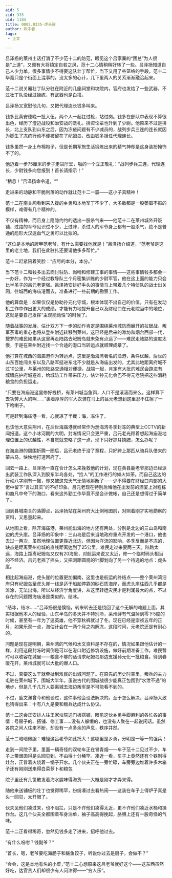 ```yaml
---
aid: 5
zid: 335
uid: 1184
title: 0005.0335-虎头崖
author: 吹牛者
tags: 
 - 正文

---
```




  吕泽扬的莱州土话打消了不少范十二的防范，眼见这个吕家寨的“团总”为人很是“上道”，又颇有大将镇定自若之风，范十二心情稍稍好转了一些。吕泽扬知道自己人少力单，很多事情少不得要这队壮丁帮忙，当下又用了些笼络的手段，范十二毕竟只是个街面上混事的，没太多的心计，几下里两人的关系渐渐融洽起来。

  范十二说关厢壮丁队分驻在附近的几座祠堂和坟院内，官府也发给了一些武器，不过壮丁队没经过操练，有武器也是白搭。

  吕泽扬又宽慰他几句，又把代理连长钱多叫来。

  钱多比黄安德晚一批入伍，两个人一起扛过枪，站过岗。钱多在部队中表现不算很出色，经历了澄迈战役和治安战的洗礼。排资论辈也升到了少尉。他原来不过是排长，北上支队到山东之后，因为冻疮问题有不少减员的，战列步兵三连的连长就因为脚生了冻疮行动不便被留在了屺姆岛，改由钱多担任代理连长。

  钱多虽然一身土布棉袍子，但是长期军旅生活锻炼出来的精气神却是这身装扮掩饰不了的。

  他迈着一步75厘米的步子走进厅堂，啪的一个立正敬礼：“战列步兵三连，代理连长，少尉钱多向您报到！首长请指示！”

  “稍息！”吕泽扬命令道，“”

  走进来的动静和干脆利落的动作就让范十二一震——这小子真精神！

  范十二在南关厢看到来入援的乡勇和本地军丁不少了，大多数都是一股萎靡不振的模样，难得有几个精神的。

  不仅有精神，而且身上隐隐约约的透出一股杀气来——他范十二在莱州城外开饭铺，过路的军爷见识过不少，上过阵，杀过人的军爷身上都有一股杀气，绝不是普通的彪形大汉逞血气之勇可以比拟的。

  “这位是本地的牌甲范老爷，有什么需要找他就是！”吕泽扬介绍道，“范老爷是这里的老土地，我们在此驻扎还要请他多多帮忙。”

  范十二赶紧陪着笑脸：“应尽的本分，本分。”

  当下范十二和钱多出去商讨驻防、岗哨和修建工事的事情——这些事情钱多都会一一办好，作为一个经过教导队三个月密集训练的少尉军官，他在这上面的能力只会比半吊子的吕元老更强。吕泽扬安排好手头的事情马上带着几个特侦队的战士出关厢，往城西的海庙港而去，准备进行一些前期的勘察工作。

  他的算盘是：如果仅仅是协助孙元化守城，根本体现不出自己的价值，只有在发动机工作中作出更大的成绩，才能有力地提升自己以及财经口在元老院当中的地位，这就是要自己发挥“主观能动性”的时候了。

  随着战事的发展，估计双方下一步的动作肯定是围绕莱州城防而展开的拉锯战，叛军荼毒的重心也将从登州附近转移到莱州，这已经是后来的潍坊和烟台西部一代，搜罗的难民如果从这里再走陆路去屺姆岛就未免有点远了——难民走陆路的速度太慢，于是在莱州附近找一个合适的港口当转运点就顺理成章了。

  他打算在城西的海庙港作为转运点，这里是渤海湾著名的渔港，条件优越，后世的山东百姓闯关东以及八路军挺进东北不少就是从海庙出发的，尤其此地距离府城不过10公里，与莱州的陆路交通相对便捷。战端一起，肯定有大批的难民会跑进有城墙庇护府城避难，给城防工作带来压力，估计孙元化会巴不得元老院把这些消耗粮食的负担运走。

  “只要在海庙港这里修好栈桥，有莱州城当鱼饵，人口不是滚滚而来么，这样算下去功劳大大的啊……”裹着厚厚的军大衣骑在马上的吕元老想到这里忍不住擦了一下哈喇子。

  可是赶到海庙港一看，心就凉了半截：海，冻住了。

  也该他大意失荆州，在后世海庙港就经常作为渤海湾冬季封冻的典型上CCTV的新闻报道，这个小冰河期的大明，封冻情况只会更严重，吕元老光顾着想起海庙港地理位置上的优越性，不自觉就忽略了这一点，现下只好抓耳挠腮，怎么办呢？

  在海庙港的周围折腾一圈后，吕元老终于没了章程，只好跨上那匹从骑兵队借来的蒙古马，怏怏地打道回府了。

  回去一路上，吕泽扬一直在合计怎么来挽救他的计划，现在黄县鹿老爷那边已经派出武装工作队深入到胶东半岛各处，“捡人”的工作进行的如火如荼。而自己这边的行动八字刚有一撇，却又被这鬼天气无情地掰断了——少不得要在财经口内部的大佬中留下“言过其实”的不好印象。吕元老现在特别后悔他在出发前的酒宴上对程栋和裔凡中夸下的海口，看来这外勤工作毕竟不是会计做帐，自己还是想得过于简单了。

  回到县城南关的落脚点，吕泽扬站在莱州府大比例地图前，对照着刚才实地勘察的资料，又思量起来。

  从地图上看，除开海庙港，莱州能出海的地方还有两处，分别是北边的三山岛和南边的虎头崖。吕泽扬的印象中：三山岛是后来当地政府重点开发的一个港口，他也去过一两次，虽然地理位置更靠近北边，但因为洋流的影响，冬季反而是不冻的，缺点是距离莱州府城的直线距离达到了25公里，难民走过来要两三天。陆路太远，海路上距离屺姆岛又仅有20海里，对航运来说又太近，修一个临时码头相当的不经济。吕元老摇了摇头，又把测距圆规的针脚划向了另一个待选的地点：虎头崖。

  相比起海庙港，虎头崖的位置更加偏南，这里也是航运的终结点——整个莱州湾沿岸只有屺姆岛至虎头崖一线是适于船舶停靠的砂石质海岸，而虎头崖往西几乎都是滩涂，无法出海，所以从经济学角度讲，从这里转运灾民才是利润最大的点，不过存在的问题跟海庙港是类似的，结冰。

  “结冰，结冰……”吕泽扬很是懊恼，转来转去还是绕回了这个无解的难题上面，其实根据他本人的经验，山东半岛的冬天并不特别冷，莱州鲜有气温掉到零下5度的时候，甚至有一年为了逞英雄，他不穿秋裤就过了冬。现在已经是崇祯五年的正月，如果乐观一点，海估计会在一两个月之内解冻，这段时间，元老院还是有耐心的。

  问题是现在是明朝，莱州湾的气候和水文资料是不存在的，情况如果跟他估计的一样，利用这段封冻时间倒是可以在港口附近修筑设施，做好前期准备工作，难民暂时可以收容在城里——粮食不够的话请求屺姆岛那边支援孙元化一批粮食。待到春暖花开，莱州城就可以大批的爆人口。

  不过，真要这么干就牵扯到难民的出城问题了。在原先的历史时空里，叛兵的主力屯驻在莱州城下，围城大半年。虽说古代的围城战很少能真正包围到“水泄不通”的地步，但是几千几万人要离城去海边叛军是不可能看不到的。

  不过，鹿文渊曾今和他谈过，这件事他会设法解决的。至于怎么解决，吕泽扬大致也猜得出来：十有八九是要和叛兵达成什么协议。

  范十二这会正安排人往王家坟院送门板搭铺，眼见这伙乡勇手脚麻利的各忙各的事情：号房子的、搭铺、修工事……没有人躲懒的，也没有人聚在一起说闲话。虽然各院之间人往来不断，却没有一点多余的声息，秩序井然。

  范十二暗暗佩服：难怪这吕老爷如此托大！这哪里是乡勇，分明是一等一的强兵！

  走到一间院子里，里面一辆奇怪的双轮车正在冒青烟——车子范十二见过不少，车子上带烟囱得是头回见到，不由得十分稀罕。凑近一看，车子上竟然还有个铁制得灶台，正冒着火烧着一锅子开水。几个伙夫正在一旁忙碌，车旁旁边堆着许多木箱子还有刚刚送来得白菜萝卜和粮包

  院子里还有几筐散发着海水腥味得海货——大概是刚才才弄来得。

  随他来送铺板的壮丁也觉得稀罕，纷纷凑过去看热闹——这装在车子上得炉子真是头一回见，太开眼了。

  伙夫见他们凑过来，也不阻拦，只是不许他们凑得太近，更不许他们凑近水桶和操作台。这几个伙夫全都围着布身油单，袖子高高得挽起，胳膊上还有一股奇怪的气味。

  范十二正看得稀奇，忽然见钱多走了进来，招呼他过去。

  “有什么吩咐？钱副爷？”

  “首长，嗯，老爷要吃海肠子和鲅鱼饺子，听说你过去是厨子，会做不？”

  “会会，这是本地有名的小菜，”范十二心想原来这吕老爷就好这个——这东西虽然好吃，达官贵人们却很少有人问津得——“穷人乐”。


